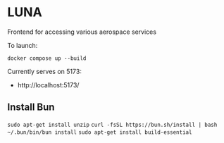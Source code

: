 # LUNA
Frontend for accessing various aerospace services

To launch:
```
docker compose up --build
```

Currently serves on 5173:
- http://localhost:5173/


## Install Bun
`sudo apt-get install unzip`
`curl -fsSL https://bun.sh/install | bash`
`~/.bun/bin/bun install`
`sudo apt-get install build-essential`